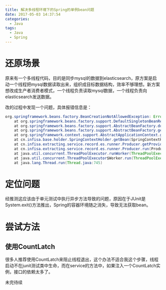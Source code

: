 ```yaml
---
title: 解决多线程环境下的Spring的单例bean问题
date: 2017-05-03 14:37:54
categories:
  - Java
tags:
  - Java
  - Spring
---
```


# 还原场景
原来有一个多线程代码，目的是同步mysql的数据到elasticsearch，原方案是启动一个线程把mysql数据读取出来，组织成目标数据结构，效率不够理想。新方案想改成生产者消费者模式，一个线程负责读取mysql数据，一个线程负责向elasticsearch发送数据。

改的过程中发现一个问题，具体报错信息是：
```Java
org.springframework.beans.factory.BeanCreationNotAllowedException: Error creating bean with name 'caseProvider': Singleton bean creation not allowed while the singletons of this factory are in destruction (Do not request a bean from a BeanFactory in a destroy method implementation!)
	at org.springframework.beans.factory.support.DefaultSingletonBeanRegistry.getSingleton(DefaultSingletonBeanRegistry.java:216)
	at org.springframework.beans.factory.support.AbstractBeanFactory.doGetBean(AbstractBeanFactory.java:302)
	at org.springframework.beans.factory.support.AbstractBeanFactory.getBean(AbstractBeanFactory.java:197)
	at org.springframework.context.support.AbstractApplicationContext.getBean(AbstractApplicationContext.java:1054)
	at cn.infisa.base.holder.SpringContextHolder.getBean(SpringContextHolder.java:33)
	at cn.infisa.extracting.service.record.es.runner.Producer.getProvider(Producer.java:82)
	at cn.infisa.extracting.service.record.es.runner.Producer.run(Producer.java:52)
	at java.util.concurrent.ThreadPoolExecutor.runWorker(ThreadPoolExecutor.java:1142)
	at java.util.concurrent.ThreadPoolExecutor$Worker.run(ThreadPoolExecutor.java:617)
	at java.lang.Thread.run(Thread.java:745)

```
<!-- more -->

# 定位问题

经推测这应该由于单元测试中执行异步方法导致的问题，原因在于JUnit是System.exit()方法推出，Spring的容器环境随之消失，导致无法获取bean。

# 尝试方法
## 使用CountLatch
很多人推荐使用CountLatch来阻止线程退出，这个办法不适合我这个步骤，线程启动不在junit测试类中生命，而在service的方法中，如果注入一个CountLatch实例，接口的依赖太多了。

未完待续
